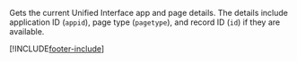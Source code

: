 Gets the current Unified Interface app and page details. The details include application ID (`appid`), page type (`pagetype`), and record ID (`id`) if they are available.

[!INCLUDE[footer-include](../../../../../includes/footer-banner.md)]